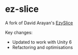 # ez-slice

A fork of David Arayan's [EzySlice](https://github.com/DavidArayan/ezy-slice)

Key changes:
- Updated to work with Unity 6
- Refactoring and optimisations
